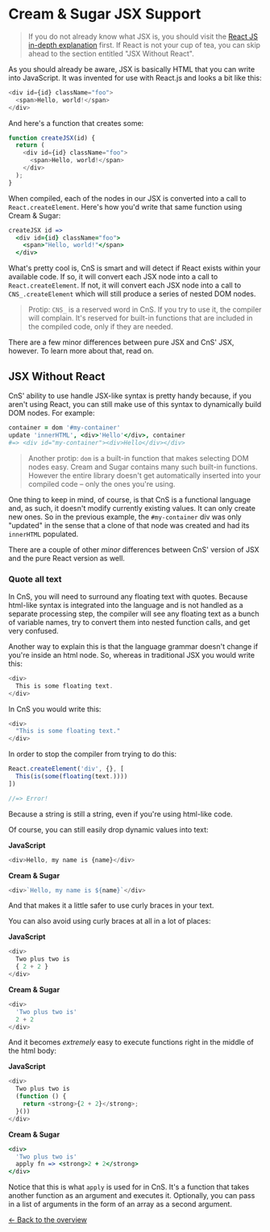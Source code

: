 # Cream & Sugar JSX Support

> If you do not already know what JSX is, you should visit the [React JS in-depth explanation](https://facebook.github.io/react/docs/jsx-in-depth.html) first. If React is not your cup of tea, you can skip ahead to the section entitled "JSX Without React".

As you should already be aware, JSX is basically HTML that you can write into JavaScript. It was invented for use with React.js and looks a bit like this:

```javascript
<div id={id} className="foo">
  <span>Hello, world!</span>
</div>
```

And here's a function that creates some:

```javascript
function createJSX(id) {
  return (
    <div id={id} className="foo">
      <span>Hello, world!</span>
    </div>
  );
}
```

When compiled, each of the nodes in our JSX is converted into a call to `React.createElement`. Here's how you'd write that same function using Cream & Sugar:

```coffeescript
createJSX id =>
  <div id={id} className="foo">
    <span>"Hello, world!"</span>
  </div>
```

What's pretty cool is, CnS is smart and will detect if React exists within your available code. If so, it will convert each JSX node into a call to `React.createElement`. If not, it will convert each JSX node into a call to
`CNS_.createElement` which will still produce a series of nested DOM nodes.

> Protip: `CNS_` is a reserved word in CnS. If you try to use it, the
compiler will complain. It's reserved for built-in functions that are included
in the compiled code, only if they are needed.

There are a few minor differences between pure JSX and CnS' JSX, however. To learn more about that, read on.

## JSX Without React

CnS' ability to use handle JSX-like syntax is pretty handy because, if you aren't using React, you can still make use of this syntax to dynamically build DOM nodes. For example:

```coffeescript
container = dom '#my-container'
update 'innerHTML', <div>'Hello'</div>, container
#=> <div id="my-container"><div>Hello</div></div>
```

> Another protip: `dom` is a built-in function that makes selecting DOM nodes
easy. Cream and Sugar contains many such built-in functions. However the entire
library doesn't get automatically inserted into your compiled code – only the
ones you're using.

One thing to keep in mind, of course, is that CnS is a functional language and,
as such, it doesn't modify currently existing values. It can only create new
ones. So in the previous example, the `#my-container` div was only "updated"
in the sense that a clone of that node was created and had its `innerHTML`
populated.

There are a couple of other _minor_ differences between CnS' version of JSX
and the pure React version as well.

### Quote all text

In CnS, you will need to surround any floating text with quotes. Because
html-like syntax is integrated into the language and is not handled as a
separate processing step, the compiler will see any floating text as a bunch of
variable names, try to convert them into nested function calls, and get very
confused.

Another way to explain this is that the language grammar doesn't change
if you're inside an html node. So, whereas in traditional JSX you would write
this:

```javascript
<div>
  This is some floating text.
</div>
```

In CnS you would write this:

```javascript
<div>
  "This is some floating text."
</div>
```

In order to stop the compiler from trying to do this:

```javascript
React.createElement('div', {}, [
  This(is(some(floating(text.))))
])

//=> Error!
```

Because a string is still a string, even if you're using html-like code.

Of course, you can still easily drop dynamic values into text:

**JavaScript**
```javascript
<div>Hello, my name is {name}</div>
```

**Cream & Sugar**
```javascript
<div>`Hello, my name is ${name}`</div>
```

And that makes it a little safer to use curly braces in your text.

You can also avoid using curly braces at all in a lot of places:

**JavaScript**
```javascript
<div>
  Two plus two is
  { 2 + 2 }
</div>
```

**Cream & Sugar**
```javascript
<div>
  'Two plus two is'
  2 + 2
</div>
```

And it becomes _extremely_ easy to execute functions right in the middle
of the html body:

**JavaScript**
```javascript
<div>
  Two plus two is
  (function () {
    return <strong>{2 + 2}</strong>;
  }())
</div>
```

**Cream & Sugar**
```coffeescript
<div>
  'Two plus two is'
  apply fn => <strong>2 + 2</strong>
</div>
```

Notice that this is what `apply` is used for in CnS. It's a function that takes
another function as an argument and executes it. Optionally, you can pass in
a list of arguments in the form of an array as a second argument.

[<- Back to the overview](overview.md)
